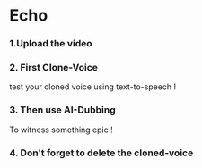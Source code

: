 # Echo
### 1.Upload the video

### 2. First Clone-Voice

test your cloned voice using text-to-speech !

### 3. Then use AI-Dubbing

To witness something epic !

### 4. Don't forget to delete the cloned-voice 
